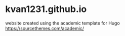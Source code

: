 # kvan1231.github.io
website created using the academic template for Hugo 
https://sourcethemes.com/academic/
